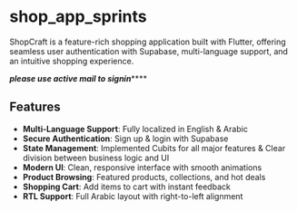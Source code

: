 # shop_app_sprints

ShopCraft is a feature-rich shopping application built with Flutter, offering seamless user authentication with Supabase, multi-language support, and an intuitive shopping experience.

*********please use active mail to signin*************

## Features

- **Multi-Language Support**: Fully localized in English & Arabic
- **Secure Authentication**: Sign up & login with Supabase
- **State Management**: Implemented Cubits for all major features & Clear division between business logic and UI
- **Modern UI**: Clean, responsive interface with smooth animations
- **Product Browsing**: Featured products, collections, and hot deals
- **Shopping Cart**: Add items to cart with instant feedback
- **RTL Support**: Full Arabic layout with right-to-left alignment

